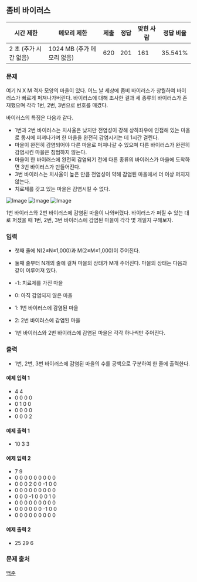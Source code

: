 ## 좀비 바이러스
 
|시간 제한|	메모리 제한|	제출|	정답|	맞힌 사람|	정답 비율|
|---|---|---|---|---|---|
|2 초 (추가 시간 없음)|	1024 MB (추가 메모리 없음)|	620|	201|	161|	35.541%|

### 문제
여기 N X M 격자 모양의 마을이 있다. 어느 날 세상에 좀비 바이러스가 창궐하여 바이러스가 빠르게 퍼져나가버린다. 바이러스에 대해 조사한 결과 세 종류의 바이러스가 존재했으며 각각 $1$번, $2$번, $3$번으로 번호를 매겼다. 

바이러스의 특징은 다음과 같다.

- 1번과 2번 바이러스는 치사율은 낮지만 전염성이 강해 상하좌우에 인접해 있는 마을로 동시에 퍼져나가며 한 마을을 완전히 감염시키는 데 1시간 걸린다.
- 마을이 완전히 감염되어야 다른 마을로 퍼져나갈 수 있으며 다른 바이러스가 완전히 감염시킨 마을은 침범하지 않는다.
- 마을이 한 바이러스에 완전히 감염되기 전에 다른 종류의 바이러스가 마을에 도착하면 3번 바이러스가 만들어진다.
- 3번 바이러스는 치사율이 높은 만큼 전염성이 약해 감염된 마을에서 더 이상 퍼지지 않는다.
- 치료제를 갖고 있는 마을은 감염시킬 수 없다.

![Image](https://upload.acmicpc.net/30a0eec6-057a-4f99-9e7c-e4d4eca6ca9c/-/preview/)
![Image](https://upload.acmicpc.net/92dcc375-f6eb-4da2-8370-5534115047ae/-/preview/)
![Image](https://upload.acmicpc.net/7150fa1a-76c8-4d1d-b12f-6582217ac6dd/-/preview/)

1번 바이러스와 2번 바이러스에 감염된 마을이 나와버렸다. 바이러스가 퍼질 수 있는 대로 퍼졌을 때 1번, 2번, 3번 바이러스에 감염된 마을이 각각 몇 개일지 구해보자.

### 입력
- 첫째 줄에 N(2≤N≤1\,000)과 M(2≤M≤1\,000)이 주어진다.
- 둘째 줄부터 N개의 줄에 걸쳐 마을의 상태가 M개 주어진다. 마을의 상태는 다음과 같이 이루어져 있다.

- -1: 치료제를 가진 마을
- 0: 아직 감염되지 않은 마을
- 1: 1번 바이러스에 감염된 마을
- 2: 2번 바이러스에 감염된 마을
- 1번 바이러스와 2번 바이러스에 감염된 마을은 각각 하나씩만 주어진다.

### 출력
- 1번, 2번, 3번 바이러스에 감염된 마을의 수를 공백으로 구분하여 한 줄에 출력한다.

#### 예제 입력 1 
- 4 4 
- 0 0 0 0
- 0 1 0 0
- 0 0 0 0
- 0 0 0 2
#### 예제 출력 1 
- 10 3 3
#### 예제 입력 2 
- 7 9
- 0 0 0 0 0 0 0 0 0
- 0 0 0 2 0 0 -1 0 0
- 0 0 0 0 0 0 0 0 0
- 0 0 0 -1 0 0 0 1 0
- 0 0 0 0 0 0 0 0 0
- 0 0 0 0 0 0 -1 0 0
- 0 0 0 0 0 0 0 0 0
#### 예제 출력 2 
- 25 29 6

### 문제 출처
[백준](https://www.acmicpc.net/problem/24513)